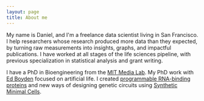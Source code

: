 ```yaml
---
layout: page
title: About me
---
```


My name is Daniel, and I'm a freelance data scientist living in San Francisco.  I help researchers whose research produced more data than they expected, by turning raw measurements into insights, graphs, and impactful publications.  I have worked at all stages of the life sciences pipeline, with previous specialization in statistical analysis and grant writing. 

I have a PhD in Bioengineering from the [MIT Media Lab](https://www.media.mit.edu/).  My PhD work with [Ed Boyden](http://syntheticneurobiology.org/) focused on artificial life.  I created [programmable RNA-binding proteins](http://syntheticneurobiology.org/publications/publicationdetail/249/25) and new ways of designing genetic circuits using [Synthetic Minimal Cells](http://syntheticneurobiology.org/publications/publicationdetail/258/25).

